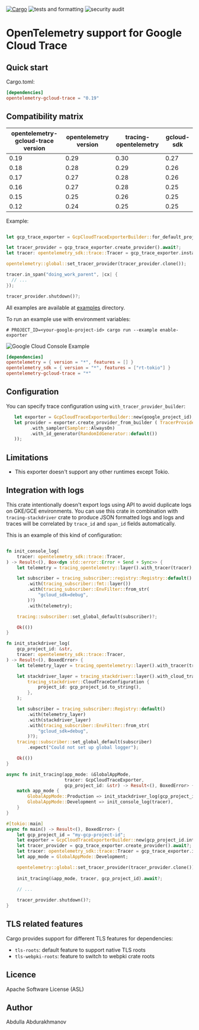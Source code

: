 [![Cargo](https://img.shields.io/crates/v/opentelemetry-gcloud-trace.svg)](https://crates.io/crates/opentelemetry-gcloud-trace)
![tests and formatting](https://github.com/abdolence/opentelemetry-gcloud-trace-rs/workflows/tests%20&amp;%20formatting/badge.svg)
![security audit](https://github.com/abdolence/opentelemetry-gcloud-trace-rs/workflows/security%20audit/badge.svg)

# OpenTelemetry support for Google Cloud Trace

## Quick start

Cargo.toml:
```toml
[dependencies]
opentelemetry-gcloud-trace = "0.19"
```

## Compatibility matrix

| opentelemetry-gcloud-trace version | opentelemetry version | tracing-opentelemetry | gcloud-sdk |
|------------------------------------|-----------------------|-----------------------|------------|
| 0.19                               | 0.29                  | 0.30                  | 0.27       |
| 0.18                               | 0.28                  | 0.29                  | 0.26       |
| 0.17                               | 0.27                  | 0.28                  | 0.26       |
| 0.16                               | 0.27                  | 0.28                  | 0.25       |
| 0.15                               | 0.25                  | 0.26                  | 0.25       |
| 0.12                               | 0.24                  | 0.25                  | 0.25       |

Example:

```rust

let gcp_trace_exporter = GcpCloudTraceExporterBuilder::for_default_project_id().await?; // or GcpCloudTraceExporterBuilder::new(config_env_var("PROJECT_ID")?)

let tracer_provider = gcp_trace_exporter.create_provider().await?;
let tracer: opentelemetry_sdk::trace::Tracer = gcp_trace_exporter.install(&tracer_provider).await?;

opentelemetry::global::set_tracer_provider(tracer_provider.clone());

tracer.in_span("doing_work_parent", |cx| {
  // ...
});

tracer_provider.shutdown()?;


```

All examples are available at [examples](examples) directory.

To run an example use with environment variables:
```
# PROJECT_ID=<your-google-project-id> cargo run --example enable-exporter
```

![Google Cloud Console Example](docs/img/gcloud-example.png)


```toml
[dependencies]
opentelemetry = { version = "*", features = [] }
opentelemetry_sdk = { version = "*", features = ["rt-tokio"] }
opentelemetry-gcloud-trace = "*"
```


## Configuration

You can specify trace configuration using `with_tracer_provider_builder`:

```rust
   let exporter = GcpCloudTraceExporterBuilder::new(google_project_id);
   let provider = exporter.create_provider_from_builder ( TracerProvider::builder()
         .with_sampler(Sampler::AlwaysOn)
         .with_id_generator(RandomIdGenerator::default())
   ));
```

## Limitations
- This exporter doesn't support any other runtimes except Tokio.

## Integration with logs
This crate intentionally doesn't export logs using API to avoid duplicate logs on GKE/GCE environments. 
You can use this crate in combination with `tracing-stackdriver` crate to produce 
JSON formatted logs and logs and traces will be correlated by `trace_id` and `span_id` 
fields automatically. 
 
This is an example of this kind of configuration:
```rust

fn init_console_log(
    tracer: opentelemetry_sdk::trace::Tracer,
) -> Result<(), Box<dyn std::error::Error + Send + Sync>> {
    let telemetry = tracing_opentelemetry::layer().with_tracer(tracer);

    let subscriber = tracing_subscriber::registry::Registry::default()
        .with(tracing_subscriber::fmt::layer())
        .with(tracing_subscriber::EnvFilter::from_str(
            "gcloud_sdk=debug",
        )?)
        .with(telemetry);

    tracing::subscriber::set_global_default(subscriber)?;

    Ok(())
}

fn init_stackdriver_log(
    gcp_project_id: &str,
    tracer: opentelemetry_sdk::trace::Tracer,
) -> Result<(), BoxedError> {
    let telemetry_layer = tracing_opentelemetry::layer().with_tracer(tracer);

    let stackdriver_layer = tracing_stackdriver::layer().with_cloud_trace(
        tracing_stackdriver::CloudTraceConfiguration {
            project_id: gcp_project_id.to_string(),
        },
    );

    let subscriber = tracing_subscriber::Registry::default()
        .with(telemetry_layer)
        .with(stackdriver_layer)
        .with(tracing_subscriber::EnvFilter::from_str(
            "gcloud_sdk=debug",
        )?);
    tracing::subscriber::set_global_default(subscriber)
        .expect("Could not set up global logger");

    Ok(())
}

async fn init_tracing(app_mode: &GlobalAppMode,
                      tracer: GcpCloudTraceExporter,
                      gcp_project_id: &str) -> Result<(), BoxedError> {
    match app_mode {
        GlobalAppMode::Production => init_stackdriver_log(gcp_project_id, tracer),
        GlobalAppMode::Development => init_console_log(tracer),
    }
}

#[tokio::main]
async fn main() -> Result<(), BoxedError> {
    let gcp_project_id = "my-gcp-project-id";
    let exporter = GcpCloudTraceExporterBuilder::new(gcp_project_id.into());
    let tracer_provider = gcp_trace_exporter.create_provider().await?;
    let tracer: opentelemetry_sdk::trace::Tracer = gcp_trace_exporter.install(&tracer_provider).await?;
    let app_mode = GlobalAppMode::Development;

    opentelemetry::global::set_tracer_provider(tracer_provider.clone());
    
    init_tracing(&app_mode, tracer, gcp_project_id).await?;
    
    // ...

    tracer_provider.shutdown()?;
}


```

## TLS related features
Cargo provides support for different TLS features for dependencies:
- `tls-roots`: default feature to support native TLS roots
- `tls-webpki-roots`: feature to switch to webpki crate roots

## Licence
Apache Software License (ASL)

## Author
Abdulla Abdurakhmanov
